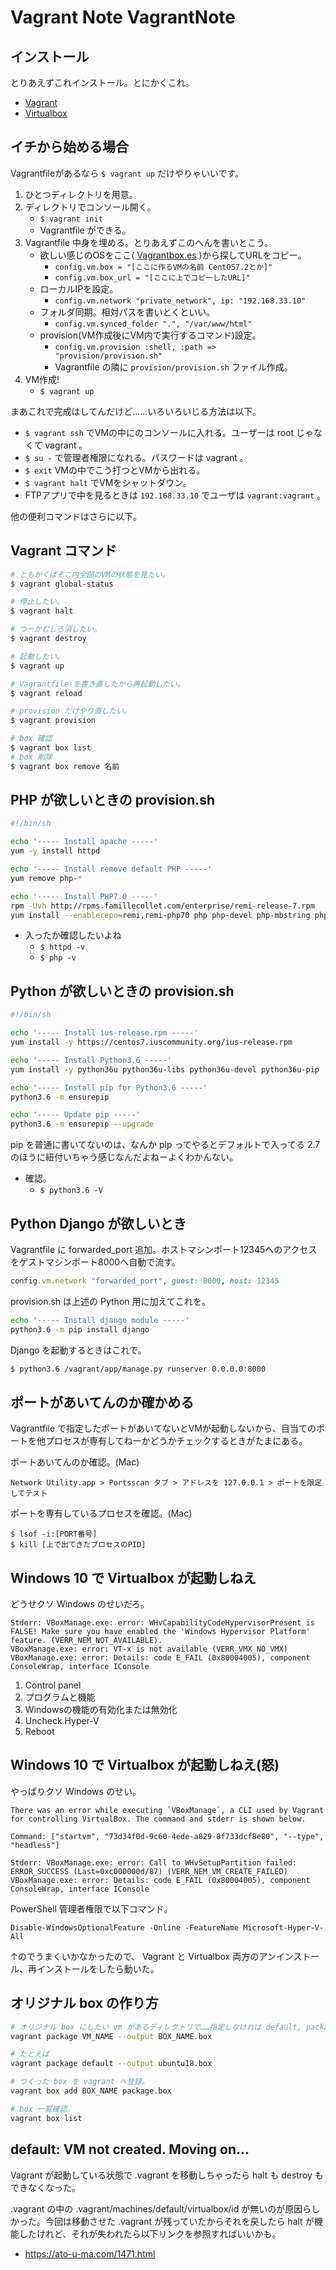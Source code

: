 Vagrant Note VagrantNote
===



## インストール

とりあえずこれインストール。とにかくこれ。

- [Vagrant](https://www.vagrantup.com/)
- [Virtualbox](https://www.virtualbox.org/)

## イチから始める場合

Vagrantfileがあるなら `$ vagrant up` だけやりゃいいです。

1. ひとつディレクトリを用意。
2. ディレクトリでコンソール開く。
    - `$ vagrant init`
    - Vagrantfile ができる。
3. Vagrantfile 中身を埋める。とりあえずこのへんを書いとこう。
    - 欲しい感じのOSをここ( [Vagrantbox.es](https://www.vagrantbox.es/) )から探してURLをコピー。
        - `config.vm.box = "[ここに作るVMの名前 CentOS7.2とか]"`
        - `config.vm.box_url = "[ここに上でコピーしたURL]"`
    - ローカルIPを設定。
        - `config.vm.network "private_network", ip: "192.168.33.10"`
    - フォルダ同期。相対パスを書いとくといい。
        - `config.vm.synced_folder ".", "/var/www/html"`
    - provision(VM作成後にVM内で実行するコマンド)設定。
        - `config.vm.provision :shell, :path => "provision/provision.sh"`
        - Vagrantfile の隣に `provision/provision.sh` ファイル作成。
4. VM作成!
    - `$ vagrant up`

まあこれで完成はしてんだけど……いろいろいじる方法は以下。

- `$ vagrant ssh` でVMの中にのコンソールに入れる。ユーザーは root じゃなくて vagrant 。
- `$ su -` で管理者権限になれる。パスワードは vagrant 。
- `$ exit` VMの中でこう打つとVMから出れる。
- `$ vagrant halt` でVMをシャットダウン。
- FTPアプリで中を見るときは `192.168.33.10` でユーザは `vagrant:vagrant` 。

他の便利コマンドはさらに以下。

## Vagrant コマンド

```bash
# ともかくぱそこ内全部のVMの状態を見たい。
$ vagrant global-status

# 停止したい。
$ vagrant halt

# つーかむしろ消したい。
$ vagrant destroy

# 起動したい。
$ vagrant up

# Vagrantfile を書き直したから再起動したい。
$ vagrant reload

# provision だけやり直したい。
$ vagrant provision

# box 確認
$ vagrant box list
# box 削除
$ vagrant box remove 名前
```

## PHP が欲しいときの provision.sh

```bash
#!/bin/sh

echo '----- Install apache -----'
yum -y install httpd

echo '----- Install remove default PHP -----'
yum remove php-*

echo '----- Install PHP7.0 -----'
rpm -Uvh http://rpms.famillecollet.com/enterprise/remi-release-7.rpm
yum install --enablerepo=remi,remi-php70 php php-devel php-mbstring php-pdo php-gd php-xml php-mcrypt
```

- 入ったか確認したいよね
    - `$ httpd -v`
    - `$ php -v`

## Python が欲しいときの provision.sh

```bash
#!/bin/sh

echo '----- Install ius-release.rpm -----'
yum install -y https://centos7.iuscommunity.org/ius-release.rpm

echo '----- Install Python3.6 -----'
yum install -y python36u python36u-libs python36u-devel python36u-pip

echo '----- Install pip for Python3.6 -----'
python3.6 -m ensurepip

echo '----- Update pip -----'
python3.6 -m ensurepip --upgrade
```

pip を普通に書いてないのは、なんか pip ってやるとデフォルトで入ってる 2.7 のほうに紐付いちゃう感じなんだよねーよくわかんない。

- 確認。
    - `$ python3.6 -V`

## Python Django が欲しいとき

Vagrantfile に forwarded_port 追加。ホストマシンポート12345へのアクセスをゲストマシンポート8000へ自動で流す。

```ruby
config.vm.network "forwarded_port", guest: 8000, host: 12345
```

provision.sh は上述の Python 用に加えてこれを。

```bash
echo '----- Install django module -----'
python3.6 -m pip install django
```

Django を起動するときはこれで。

```bash
$ python3.6 /vagrant/app/manage.py runserver 0.0.0.0:8000
```

## ポートがあいてんのか確かめる

Vagrantfile で指定したポートがあいてないとVMが起動しないから、目当てのポートを他プロセスが専有してねーかどうかチェックするときがたまにある。

ポートあいてんのか確認。(Mac)

```
Network Utility.app > Portsscan タブ > アドレスを 127.0.0.1 > ポートを限定してテスト
```

ポートを専有しているプロセスを確認。(Mac)

```
$ lsof -i:[PORT番号]
$ kill [上で出てきたプロセスのPID]
```

## Windows 10 で Virtualbox が起動しねえ

どうせクソ Windows のせいだろ。

```plaintext
Stderr: VBoxManage.exe: error: WHvCapabilityCodeHypervisorPresent is FALSE! Make sure you have enabled the 'Windows Hypervisor Platform' feature. (VERR_NEM_NOT_AVAILABLE).
VBoxManage.exe: error: VT-x is not available (VERR_VMX_NO_VMX)
VBoxManage.exe: error: Details: code E_FAIL (0x80004005), component ConsoleWrap, interface IConsole
```

1. Control panel
1. プログラムと機能
1. Windowsの機能の有効化または無効化
1. Uncheck Hyper-V
1. Reboot

## Windows 10 で Virtualbox が起動しねえ(怒)

やっぱりクソ Windows のせい。

```plaintext
There was an error while executing `VBoxManage`, a CLI used by Vagrant
for controlling VirtualBox. The command and stderr is shown below.

Command: ["startvm", "73d34f0d-9c60-4ede-a829-8f733dcf8e80", "--type", "headless"]

Stderr: VBoxManage.exe: error: Call to WHvSetupPartition failed: ERROR_SUCCESS (Last=0xc000000d/87) (VERR_NEM_VM_CREATE_FAILED)
VBoxManage.exe: error: Details: code E_FAIL (0x80004005), component ConsoleWrap, interface IConsole
```

PowerShell 管理者権限で以下コマンド。

```
Disable-WindowsOptionalFeature -Online -FeatureName Microsoft-Hyper-V-All
```

↑のでうまくいかなかったので、 Vagrant と Virtualbox 両方のアンインストール、再インストールをしたら動いた。


## オリジナル box の作り方

```bash
# オリジナル box にしたい vm があるディレクトリで……指定しなければ default, package.box になる。
vagrant package VM_NAME --output BOX_NAME.box

# たとえば
vagrant package default --output ubuntu18.box

# つくった box を vagrant へ登録。
vagrant box add BOX_NAME package.box

# box 一覧確認。
vagrant box list
```

## default: VM not created. Moving on...

Vagrant が起動している状態で .vagrant を移動しちゃったら halt も destroy もできなくなった。

.vagrant の中の .vagrant/machines/default/virtualbox/id が無いのが原因らしかった。今回は移動させた .vagrant が残っていたからそれを戻したら halt が機能したけれど、それが失われたら以下リンクを参照すればいいかも。

- https://ato-u-ma.com/1471.html

